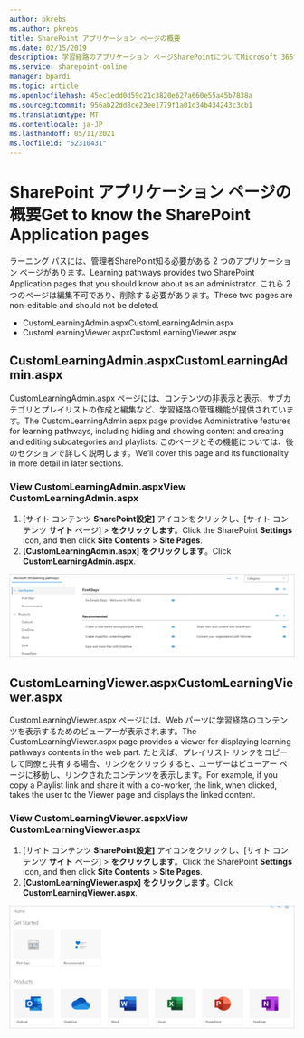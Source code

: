 ```yaml
---
author: pkrebs
ms.author: pkrebs
title: SharePoint アプリケーション ページの概要
ms.date: 02/15/2019
description: 学習経路のアプリケーション ページSharePointについてMicrosoft 365する
ms.service: sharepoint-online
manager: bpardi
ms.topic: article
ms.openlocfilehash: 45ec1edd0d59c21c3820e627a660e55a45b7838a
ms.sourcegitcommit: 956ab22dd8ce23ee1779f1a01d34b434243c3cb1
ms.translationtype: MT
ms.contentlocale: ja-JP
ms.lasthandoff: 05/11/2021
ms.locfileid: "52310431"
---
```

# <a name="get-to-know-the-sharepoint-application-pages"></a><span data-ttu-id="30407-103">SharePoint アプリケーション ページの概要</span><span class="sxs-lookup"><span data-stu-id="30407-103">Get to know the SharePoint Application pages</span></span>

<span data-ttu-id="30407-104">ラーニング パスには、管理者SharePoint知る必要がある 2 つのアプリケーション ページがあります。</span><span class="sxs-lookup"><span data-stu-id="30407-104">Learning pathways provides two SharePoint Application pages that you should know about as an administrator.</span></span> <span data-ttu-id="30407-105">これら 2 つのページは編集不可であり、削除する必要があります。</span><span class="sxs-lookup"><span data-stu-id="30407-105">These two pages are non-editable and should not be deleted.</span></span> 

- <span data-ttu-id="30407-106">CustomLearningAdmin.aspx</span><span class="sxs-lookup"><span data-stu-id="30407-106">CustomLearningAdmin.aspx</span></span>
- <span data-ttu-id="30407-107">CustomLearningViewer.aspx</span><span class="sxs-lookup"><span data-stu-id="30407-107">CustomLearningViewer.aspx</span></span>

## <a name="customlearningadminaspx"></a><span data-ttu-id="30407-108">CustomLearningAdmin.aspx</span><span class="sxs-lookup"><span data-stu-id="30407-108">CustomLearningAdmin.aspx</span></span>

<span data-ttu-id="30407-109">CustomLearningAdmin.aspx ページには、コンテンツの非表示と表示、サブカテゴリとプレイリストの作成と編集など、学習経路の管理機能が提供されています。</span><span class="sxs-lookup"><span data-stu-id="30407-109">The CustomLearningAdmin.aspx page provides Administrative features for learning pathways, including hiding and showing content and creating and editing subcategories and playlists.</span></span> <span data-ttu-id="30407-110">このページとその機能については、後のセクションで詳しく説明します。</span><span class="sxs-lookup"><span data-stu-id="30407-110">We’ll cover this page and its functionality in more detail in later sections.</span></span>

### <a name="view-customlearningadminaspx"></a><span data-ttu-id="30407-111">View CustomLearningAdmin.aspx</span><span class="sxs-lookup"><span data-stu-id="30407-111">View CustomLearningAdmin.aspx</span></span>

1. <span data-ttu-id="30407-112">[サイト コンテンツ **SharePoint設定]** アイコンをクリックし、[サイト コンテンツ **サイト** ページ]  >  **をクリックします**。</span><span class="sxs-lookup"><span data-stu-id="30407-112">Click the SharePoint **Settings** icon, and then click **Site Contents** > **Site Pages**.</span></span> 
2. <span data-ttu-id="30407-113">**[CustomLearningAdmin.aspx] をクリックします**。</span><span class="sxs-lookup"><span data-stu-id="30407-113">Click **CustomLearningAdmin.aspx**.</span></span> 

![cg-adminapppage.png](media/cg-adminapppage.png)

## <a name="customlearningvieweraspx"></a><span data-ttu-id="30407-115">CustomLearningViewer.aspx</span><span class="sxs-lookup"><span data-stu-id="30407-115">CustomLearningViewer.aspx</span></span>
<span data-ttu-id="30407-116">CustomLearningViewer.aspx ページには、Web パーツに学習経路のコンテンツを表示するためのビューアーが表示されます。</span><span class="sxs-lookup"><span data-stu-id="30407-116">The CustomLearningViewer.aspx page provides a viewer for displaying learning pathways contents in the web part.</span></span> <span data-ttu-id="30407-117">たとえば、プレイリスト リンクをコピーして同僚と共有する場合、リンクをクリックすると、ユーザーはビューアー ページに移動し、リンクされたコンテンツを表示します。</span><span class="sxs-lookup"><span data-stu-id="30407-117">For example, if you copy a Playlist link and share it with a co-worker, the link, when clicked, takes the user to the Viewer page and displays the linked content.</span></span> 

### <a name="view-customlearningvieweraspx"></a><span data-ttu-id="30407-118">View CustomLearningViewer.aspx</span><span class="sxs-lookup"><span data-stu-id="30407-118">View CustomLearningViewer.aspx</span></span>

1. <span data-ttu-id="30407-119">[サイト コンテンツ **SharePoint設定]** アイコンをクリックし、[サイト コンテンツ **サイト** ページ]  >  **をクリックします**。</span><span class="sxs-lookup"><span data-stu-id="30407-119">Click the SharePoint **Settings** icon, and then click **Site Contents** > **Site Pages**.</span></span> 
2. <span data-ttu-id="30407-120">**[CustomLearningViewer.aspx] をクリックします**。</span><span class="sxs-lookup"><span data-stu-id="30407-120">Click **CustomLearningViewer.aspx**.</span></span> 

![cg-viewerapppage.png](media/cg-viewerapppage.png)

